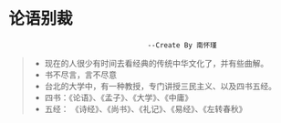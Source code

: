 # 论语别裁


                                      --Create By 南怀瑾


> - 现在的人很少有时间去看经典的传统中华文化了，并有些曲解。  
> - 书不尽言，言不尽意   
> - 台北的大学中，有一种教授，专门讲授三民主义、以及四书五经。  
> - 四书：《论语》、《孟子》、《大学》、《中庸》  
> - 五经： 《诗经》、《尚书》、《礼记》、《易经》、《左转春秋》  
